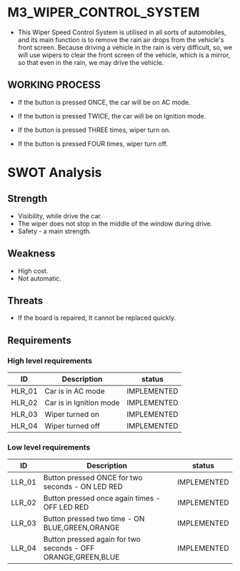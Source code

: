 # M3_WIPER_CONTROL_SYSTEM
* This Wiper Speed Control System is utilised in all sorts of automobiles, and its main function is to remove the rain air drops from the vehicle's front screen. Because driving a vehicle in the rain is very difficult, so, we will use wipers to clear the front screen of the vehicle, which is a mirror, so that even in the rain, we may drive the vehicle.

## WORKING PROCESS
* If the button is pressed ONCE, the car will be on AC mode.

* If the button is pressed TWICE, the car will be on Ignition mode.

* If the button is pressed THREE times, wiper turn on.

* If the button is pressed FOUR times, wiper turn off.

# SWOT Analysis

## Strength
* Visibility, while drive the car.
* The wiper does not stop in the middle of the window during drive.
* Safety - a main strength.

## Weakness
* High cost.
* Not automatic.

## Threats
* If the board is repaired, It cannot be replaced quickly.

## Requirements
### High level requirements
| ID	  | Description	|status |
|-------|-------------|-------|
| HLR_01	|Car is in AC mode	|IMPLEMENTED |
| HLR_02	|Car is in Ignition mode |IMPLEMENTED  |
| HLR_03	|Wiper turned on |	IMPLEMENTED |
| HLR_04	|Wiper turned off	|IMPLEMENTED |

### Low level requirements
|ID	   |  Description	              |   status |
|------|----------------------------|-----------|
|LLR_01 | Button pressed ONCE for two seconds - ON LED RED|	IMPLEMENTED|
|LLR_02 | Button pressed once again times - OFF LED RED|	IMPLEMENTED|
|LLR_03 |	Button pressed two time - ON BLUE,GREEN,ORANGE|	IMPLEMENTED|
|LLR_04 |	Button pressed again for two seconds - OFF ORANGE,GREEN,BLUE|	IMPLEMENTED|

